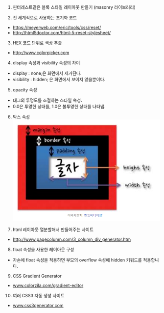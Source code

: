 1. 핀터레스트같은 블록 스타일 레이아웃 만들기 (masonry 라이브러리)

2. 전 세계적으로 사용하는 초기화 코드
- https://meyerweb.com/eric/tools/css/reset/
- http://html5doctor.com/html-5-reset-stylesheet/

3. HEX 코드 단위로 색상 추출
- http://www.colorpicker.com

4. display 속성과 visibility 속성의 차이
- display : none;은 화면에서 제거된다.
- visibility : hidden; 은 화면에서 보이지 않을뿐이다.

5. opacity 속성
- 태그의 투명도를 조절하는 스타일 속성.
- 0.0은 투명한 상태를, 1.0은 불투명한 상태를 나타냄.

6. 박스 속성
![CSS 박스 모델 속성](/images/css_box_model_property.PNG)

7. html 레이아웃 열분할해서 만들어주는 사이트
- http://www.pagecolumn.com/3_column_div_generator.htm

8. float 속성을 사용한 레이아웃 구성
- 자손에 float 속성을 적용하면 부모의 overflow 속성에 hidden 키워드를 적용합니다.

9. CSS Gradient Generator
- www.colorzila.com/gradient-editor

10. 여러 CSS3 자동 생성 사이트
- www.css3generator.com
